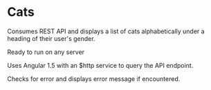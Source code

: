 # Cats

Consumes REST API and displays a list of cats alphabetically under a heading of their user's gender.

Ready to run on any server

Uses Angular 1.5 with an $http service to query the API endpoint.

Checks for error and displays error message if encountered.
